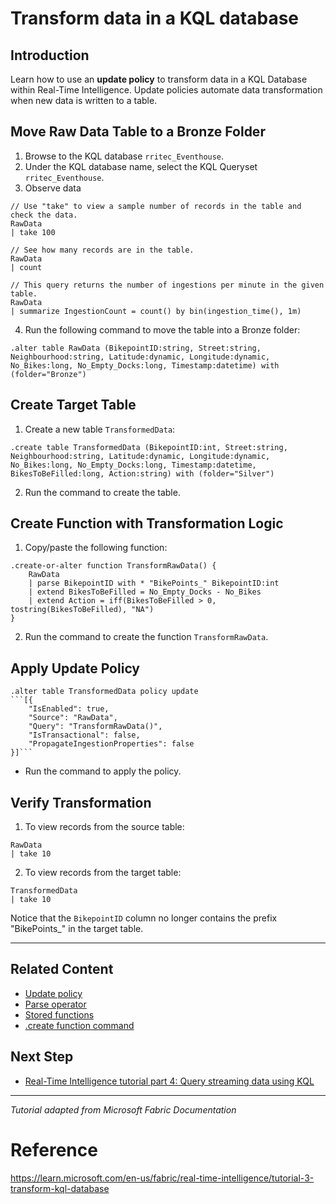 # Transform data in a KQL database

## Introduction
Learn how to use an **update policy** to transform data in a KQL Database within Real-Time Intelligence. Update policies automate data transformation when new data is written to a table.

## Move Raw Data Table to a Bronze Folder
1. Browse to the KQL database `rritec_Eventhouse`.
2. Under the KQL database name, select the KQL Queryset `rritec_Eventhouse`.
3. Observe data
```kusto
// Use "take" to view a sample number of records in the table and check the data.
RawData
| take 100

// See how many records are in the table.
RawData
| count

// This query returns the number of ingestions per minute in the given table.
RawData
| summarize IngestionCount = count() by bin(ingestion_time(), 1m)
```
4. Run the following command to move the table into a Bronze folder:

```kusto
.alter table RawData (BikepointID:string, Street:string, Neighbourhood:string, Latitude:dynamic, Longitude:dynamic, No_Bikes:long, No_Empty_Docks:long, Timestamp:datetime) with (folder="Bronze")
```

## Create Target Table
1. Create a new table `TransformedData`:

```kusto
.create table TransformedData (BikepointID:int, Street:string, Neighbourhood:string, Latitude:dynamic, Longitude:dynamic, No_Bikes:long, No_Empty_Docks:long, Timestamp:datetime, BikesToBeFilled:long, Action:string) with (folder="Silver")
```

2. Run the command to create the table.

## Create Function with Transformation Logic
 1. Copy/paste the following function:

```kusto
.create-or-alter function TransformRawData() {
    RawData
    | parse BikepointID with * "BikePoints_" BikepointID:int
    | extend BikesToBeFilled = No_Empty_Docks - No_Bikes
    | extend Action = iff(BikesToBeFilled > 0, tostring(BikesToBeFilled), "NA")
}
```

2. Run the command to create the function `TransformRawData`.

## Apply Update Policy

```kusto
.alter table TransformedData policy update
```[{
    "IsEnabled": true,
    "Source": "RawData",
    "Query": "TransformRawData()",
    "IsTransactional": false,
    "PropagateIngestionProperties": false
}]```
```

- Run the command to apply the policy.

## Verify Transformation
1. To view records from the source table:

```kusto
RawData
| take 10
```

2. To view records from the target table:

```kusto
TransformedData
| take 10
```

Notice that the `BikepointID` column no longer contains the prefix "BikePoints_" in the target table.

---

## Related Content
- [Update policy](https://learn.microsoft.com/en-us/azure/data-explorer/kusto/management/updatepolicy)
- [Parse operator](https://learn.microsoft.com/en-us/azure/data-explorer/kusto/query/parseoperator)
- [Stored functions](https://learn.microsoft.com/en-us/azure/data-explorer/kusto/query/functions/user-defined-functions)
- [.create function command](https://learn.microsoft.com/en-us/azure/data-explorer/kusto/management/functions)

## Next Step
- [Real-Time Intelligence tutorial part 4: Query streaming data using KQL](https://learn.microsoft.com/en-us/fabric/real-time-intelligence/tutorial-4-query-streaming-data)

---

*Tutorial adapted from Microsoft Fabric Documentation*


# Reference
https://learn.microsoft.com/en-us/fabric/real-time-intelligence/tutorial-3-transform-kql-database
